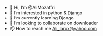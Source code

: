 - 👋 Hi, I’m @AliMozaffri
- 👀 I’m interested in  python & Django
- 🌱 I’m currently learning  Django
- 💞️ I’m looking to collaborate on downloader
- 📫 How to reach me  Ali_larox@yahoo.com

<!---
AliMozaffri/AliMozaffri is a ✨ special ✨ repository because its `README.md` (this file) appears on your GitHub profile.
You can click the Preview link to take a look at your changes.
--->
